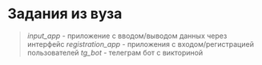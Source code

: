 # Задания из вуза

> *input_app* - приложение с вводом/выводом данных через интерфейс
> *registration_app* - приложения с входом/регистрацией пользователей
> *tg_bot* - телеграм бот с викториной
